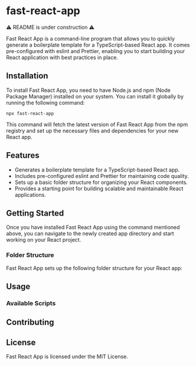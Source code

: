 # fast-react-app

⚠️ README is under construction ⚠️

Fast React App is a command-line program that allows you to quickly generate a boilerplate template for a TypeScript-based React app. It comes pre-configured with eslint and Prettier, enabling you to start building your React application with best practices in place.

## Installation

To install Fast React App, you need to have Node.js and npm (Node Package Manager) installed on your system. You can install it globally by running the following command:

```shell
npx fast-react-app
```

This command will fetch the latest version of Fast React App from the npm registry and set up the necessary files and dependencies for your new React app.

## Features

* Generates a boilerplate template for a TypeScript-based React app.
* Includes pre-configured eslint and Prettier for maintaining code quality.
* Sets up a basic folder structure for organizing your React components.
* Provides a starting point for building scalable and maintainable React applications.

## Getting Started

Once you have installed Fast React App using the command mentioned above, you can navigate to the newly created app directory and start working on your React project.

### Folder Structure

Fast React App sets up the following folder structure for your React app:

## Usage

### Available Scripts

## Contributing

## License

Fast React App is licensed under the MIT License.